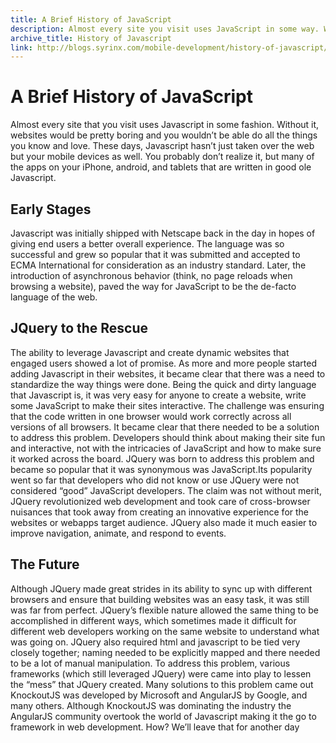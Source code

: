 ```yaml
---
title: A Brief History of JavaScript
description: Almost every site you visit uses JavaScript in some way. Without JavaScript, websites would be boring and unable to do everything you know and love.
archive_title: History of Javascript
link: http://blogs.syrinx.com/mobile-development/history-of-javascript/
---
```


# A Brief History of JavaScript

Almost every site that you visit uses Javascript in some fashion. Without it, websites would be pretty boring and you wouldn’t be able do all the things you know and love. These days, Javascript hasn’t just taken over the web but your mobile devices as well. You probably don’t realize it, but many of the apps on your iPhone, android, and tablets that are written in good ole Javascript.

## Early Stages

Javascript was initially shipped with Netscape back in the day in hopes of giving end users a better overall experience. The language was so successful and grew so popular that it was submitted and accepted to ECMA International for consideration as an industry standard. Later, the introduction of asynchronous behavior (think, no page reloads when browsing a website), paved the way for JavaScript to be the de-facto language of the web.

## JQuery to the Rescue

The ability to leverage Javascript and create dynamic websites that engaged users showed a lot of promise. As more and more people started adding Javascript in their websites, it became clear that there was a need to standardize the way things were done. Being the quick and dirty language that Javascript is, it was very easy for anyone to create a website, write some JavaScript to make their sites interactive. The challenge was ensuring that the code written in one browser would work correctly across all versions of all browsers. It became clear that there needed to be a solution to address this problem. Developers should think about making their site fun and interactive, not with the intricacies of JavaScript and how to make sure it worked across the board. JQuery was born to address this problem and became so popular that it was synonymous was JavaScript.Its popularity went so far that developers who did not know or use JQuery were not considered “good” JavaScript developers. The claim was not without merit, JQuery revolutionized web development and took care of cross-browser nuisances that took away from creating an innovative experience for the websites or webapps target audience. JQuery also made it much easier to improve navigation, animate, and respond to events.

## The Future

Although JQuery made great strides in its ability to sync up with different browsers and ensure that building websites was an easy task, it was still was far from perfect. JQuery’s flexible nature allowed the same thing to be accomplished in different ways, which sometimes made it difficult for different web developers working on the same website to understand what was going on. JQuery also required html and javascript to be tied very closely together; naming needed to be explicitly mapped and there needed to be a lot of manual manipulation. To address this problem, various frameworks (which still leveraged JQuery) were came into play to lessen the “mess” that JQuery created. Many solutions to this problem came out KnockoutJS was developed by Microsoft and AngularJS by Google, and many others. Although KnockoutJS was dominating the industry the AngularJS community overtook the world of Javascript making it the go to framework in web development. How? We’ll leave that for another day
